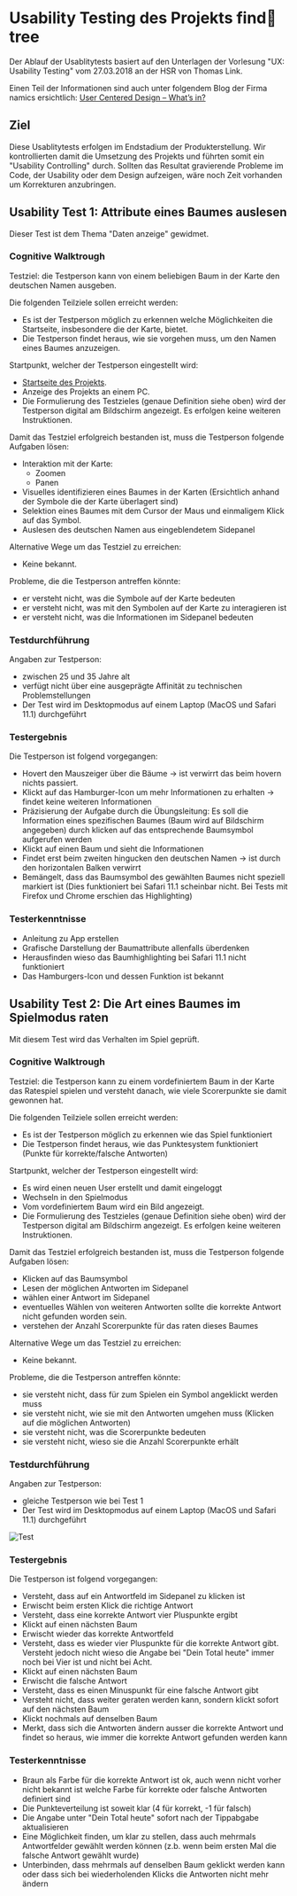 # Usability Testing des Projekts find:evergreen_tree:tree

Der Ablauf der Usablitytests basiert auf den Unterlagen der Vorlesung "UX: Usability Testing" vom 27.03.2018 an der HSR von Thomas Link.

Einen Teil der Informationen sind auch unter folgendem Blog der Firma namics ersichtlich: [User Centered Design – What’s in?](https://blog.namics.com/2009/11/user-centered-d.html)

## Ziel
Diese Usablitytests erfolgen im Endstadium der Produkterstellung. 
Wir kontrollierten damit die Umsetzung des Projekts und führten somit ein "Usability Controlling" durch.
Sollten das Resultat gravierende Probleme im Code, der Usability oder dem Design aufzeigen, 
wäre noch Zeit vorhanden um Korrekturen anzubringen. 

## Usability Test 1: Attribute eines Baumes auslesen
Dieser Test ist dem Thema "Daten anzeige" gewidmet.
### Cognitive Walktrough
Testziel: die Testperson kann von einem beliebigen Baum in der Karte den deutschen Namen ausgeben. 

Die folgenden Teilziele sollen erreicht werden:
- Es ist der Testperson möglich zu erkennen welche Möglichkeiten die Startseite, insbesondere die der Karte, bietet.
- Die Testperson findet heraus, wie sie vorgehen muss, um den Namen eines Baumes anzuzeigen.

Startpunkt, welcher der Testperson eingestellt wird:
- [Startseite des Projekts](https://captaininler.github.io/findAtree).
- Anzeige des Projekts an einem PC.
- Die Formulierung des Testzieles (genaue Definition siehe oben) wird der Testperson digital am Bildschirm angezeigt. Es erfolgen keine weiteren Instruktionen.

Damit das Testziel erfolgreich bestanden ist, muss die Testperson folgende Aufgaben lösen:
- Interaktion mit der Karte:
  - Zoomen
  - Panen
- Visuelles identifizieren eines Baumes in der Karten (Ersichtlich anhand der Symbole die der Karte überlagert sind)
- Selektion eines Baumes mit dem Cursor der Maus und einmaligem Klick auf das Symbol.
- Auslesen des deutschen Namen aus eingeblendetem Sidepanel

Alternative Wege um das Testziel zu erreichen:
- Keine bekannt.

Probleme, die die Testperson antreffen könnte:
- er versteht nicht, was die Symbole auf der Karte bedeuten
- er versteht nicht, was mit den Symbolen auf der Karte zu interagieren ist
- er versteht nicht, was die Informationen im Sidepanel bedeuten

### Testdurchführung
Angaben zur Testperson:
- zwischen 25 und 35 Jahre alt
- verfügt nicht über eine ausgeprägte Affinität zu technischen Problemstellungen
- Der Test wird im Desktopmodus auf einem Laptop (MacOS und Safari 11.1) durchgeführt

### Testergebnis
Die Testperson ist folgend vorgegangen:
- Hovert den Mauszeiger über die Bäume -> ist verwirrt das beim hovern nichts passiert.
- Klickt auf das Hamburger-Icon um mehr Informationen zu erhalten -> findet keine weiteren Informationen
- Präzisierung der Aufgabe durch die Übungsleitung: Es soll die Information eines spezifischen Baumes (Baum wird auf Bildschirm angegeben) durch klicken auf das entsprechende Baumsymbol aufgerufen werden
- Klickt auf einen Baum und sieht die Informationen
- Findet erst beim zweiten hingucken den deutschen Namen -> ist durch den horizontalen Balken verwirrt
- Bemängelt, dass das Baumsymbol des gewählten Baumes nicht speziell markiert ist (Dies funktioniert bei Safari 11.1 scheinbar nicht. Bei Tests mit Firefox und Chrome erschien das Highlighting)

### Testerkenntnisse 
- Anleitung zu App erstellen
- Grafische Darstellung der Baumattribute allenfalls überdenken
- Herausfinden wieso das Baumhighlighting bei Safari 11.1 nicht funktioniert
- Das Hamburgers-Icon und dessen Funktion ist bekannt 


## Usability Test 2: Die Art eines Baumes im Spielmodus raten
Mit diesem Test wird das Verhalten im Spiel geprüft.
### Cognitive Walktrough
Testziel: die Testperson kann zu einem vordefiniertem Baum in der Karte das Ratespiel spielen und versteht danach, wie viele Scorerpunkte sie damit gewonnen hat.

Die folgenden Teilziele sollen erreicht werden:
- Es ist der Testperson möglich zu erkennen wie das Spiel funktioniert 
- Die Testperson findet heraus, wie das Punktesystem funktioniert (Punkte für korrekte/falsche Antworten)

Startpunkt, welcher der Testperson eingestellt wird:
- Es wird einen neuen User erstellt und damit eingeloggt
- Wechseln in den Spielmodus
- Vom vordefiniertem Baum wird ein Bild angezeigt.
- Die Formulierung des Testzieles (genaue Definition siehe oben) wird der Testperson digital am Bildschirm angezeigt. Es erfolgen keine weiteren Instruktionen.

Damit das Testziel erfolgreich bestanden ist, muss die Testperson folgende Aufgaben lösen:
- Klicken auf das Baumsymbol
- Lesen der möglichen Antworten im Sidepanel
- wählen einer Antwort im Sidepanel
- eventuelles Wählen von weiteren Antworten sollte die korrekte Antwort nicht gefunden worden sein.
- verstehen der Anzahl Scorerpunkte für das raten dieses Baumes

Alternative Wege um das Testziel zu erreichen:
- Keine bekannt.

Probleme, die die Testperson antreffen könnte:
- sie versteht nicht, dass für zum Spielen ein Symbol angeklickt werden muss
- sie versteht nicht, wie sie mit den Antworten umgehen muss (Klicken auf die möglichen Antworten)
- sie versteht nicht, was die Scorerpunkte bedeuten
- sie versteht nicht, wieso sie die Anzahl Scorerpunkte erhält

### Testdurchführung
Angaben zur Testperson:
- gleiche Testperson wie bei Test 1
- Der Test wird im Desktopmodus auf einem Laptop (MacOS und Safari 11.1) durchgeführt

![Test](Usabilitytest.jpg)

### Testergebnis
Die Testperson ist folgend vorgegangen:
- Versteht, dass auf ein Antwortfeld im Sidepanel zu klicken ist
- Erwischt beim ersten Klick die richtige Antwort
- Versteht, dass eine korrekte Antwort vier Pluspunkte ergibt
- Klickt auf einen nächsten Baum
- Erwischt wieder das korrekte Antwortfeld
- Versteht, dass es wieder vier Pluspunkte für die korrekte Antwort gibt. Versteht jedoch nicht wieso die Angabe bei "Dein Total heute" immer noch bei Vier ist und nicht bei Acht.
- Klickt auf einen nächsten Baum
- Erwischt die falsche Antwort
- Versteht, dass es einen Minuspunkt für eine falsche Antwort gibt
- Versteht nicht, dass weiter geraten werden kann, sondern klickt sofort auf den nächsten Baum
- Klickt nochmals auf denselben Baum
- Merkt, dass sich die Antworten ändern ausser die korrekte Antwort und findet so heraus, wie immer die korrekte Antwort gefunden werden kann

### Testerkenntnisse
- Braun als Farbe für die korrekte Antwort ist ok, auch wenn nicht vorher nicht bekannt ist welche Farbe für korrekte oder falsche Antworten definiert sind
- Die Punkteverteilung ist soweit klar (4 für korrekt, -1 für falsch)
- Die Angabe unter "Dein Total heute" sofort nach der Tippabgabe aktualisieren
- Eine Möglichkeit finden, um klar zu stellen, dass auch mehrmals Antwortfelder gewählt werden können (z.b. wenn beim ersten Mal die falsche Antwort gewählt wurde)
- Unterbinden, dass mehrmals auf denselben Baum geklickt werden kann oder dass sich bei wiederholenden Klicks die Antworten nicht mehr ändern

